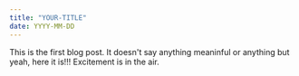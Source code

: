 ```yaml
---
title: "YOUR-TITLE"
date: YYYY-MM-DD
---
```

This is the first blog post. It doesn't say anything meaninful or anything but yeah, here it is!!! Excitement is in the air. 
